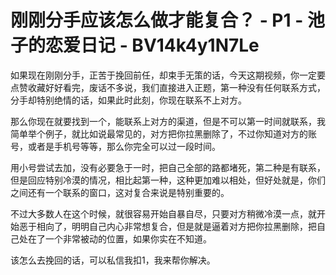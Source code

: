 # 刚刚分手应该怎么做才能复合？ - P1 - 池子的恋爱日记 - BV14k4y1N7Le

如果现在刚刚分手，正苦于挽回前任，却束手无策的话，今天这期视频，你一定要点赞收藏好好看完，废话不多说，我们直接进入正题，第一种没有任何联系方式，分手却特别绝情的话，如果此时此刻，你现在联系不上对方。

那么你现在就要找到一个，能联系上对方的渠道，但是不可以第一时间就联系，我简单举个例子，就比如说最常见的，对方把你拉黑删除了，不过你知道对方的账号，或者是手机号等等，那么你完全可以过一段时间。

用小号尝试去加，没有必要急于一时，把自己全部的路都堵死，第二种是有联系，但是回应特别冷漠的情况，相比起第一种，这种更加难以相处，但好处就是，你们之间还有一个联系的窗口，这对复合来说是特别重要的。

不过大多数人在这个时候，就很容易开始自暴自尽，只要对方稍微冷漠一点，就开始恶于相向了，明明自己内心非常想复合，但是就是逼着对方把你拉黑删除，把自己处在了一个非常被动的位置，如果你实在不知道。

该怎么去挽回的话，可以私信我扣1，我来帮你解决。